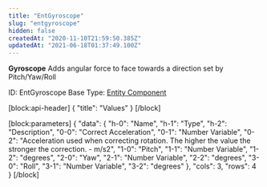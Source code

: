 ```yaml
---
title: "EntGyroscope"
slug: "entgyroscope"
hidden: false
createdAt: "2020-11-10T21:59:50.385Z"
updatedAt: "2021-06-18T01:37:49.100Z"
---
```

**Gyroscope**
Adds angular force to face towards a direction set by Pitch/Yaw/Roll

ID: EntGyroscope
Base Type: [Entity Component](doc:componententity)

[block:api-header]
{
  "title": "Values"
}
[/block]

[block:parameters]
{
  "data": {
    "h-0": "Name",
    "h-1": "Type",
    "h-2": "Description",
    "0-0": "Correct Acceleration",
    "0-1": "Number Variable",
    "0-2": "Acceleration used when correcting rotation. The higher the value the stronger the correction. - m/s2",
    "1-0": "Pitch",
    "1-1": "Number Variable",
    "1-2": "degrees",
    "2-0": "Yaw",
    "2-1": "Number Variable",
    "2-2": "degrees",
    "3-0": "Roll",
    "3-1": "Number Variable",
    "3-2": "degrees"
  },
  "cols": 3,
  "rows": 4
}
[/block]